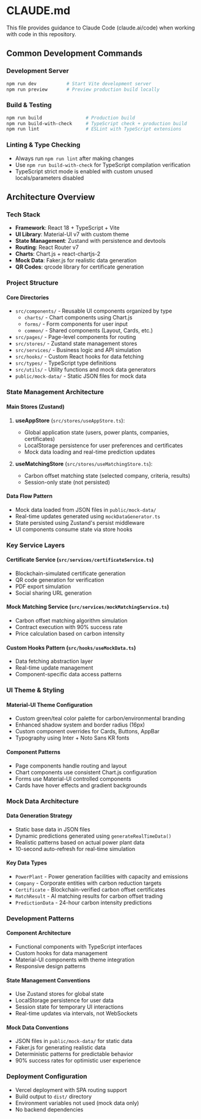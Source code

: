 # CLAUDE.md

This file provides guidance to Claude Code (claude.ai/code) when working with code in this repository.

## Common Development Commands

### Development Server
```bash
npm run dev           # Start Vite development server
npm run preview       # Preview production build locally
```

### Build & Testing
```bash
npm run build                # Production build
npm run build-with-check     # TypeScript check + production build
npm run lint                 # ESLint with TypeScript extensions
```

### Linting & Type Checking
- Always run `npm run lint` after making changes
- Use `npm run build-with-check` for TypeScript compilation verification
- TypeScript strict mode is enabled with custom unused locals/parameters disabled

## Architecture Overview

### Tech Stack
- **Framework**: React 18 + TypeScript + Vite
- **UI Library**: Material-UI v7 with custom theme
- **State Management**: Zustand with persistence and devtools
- **Routing**: React Router v7
- **Charts**: Chart.js + react-chartjs-2
- **Mock Data**: Faker.js for realistic data generation
- **QR Codes**: qrcode library for certificate generation

### Project Structure

#### Core Directories
- `src/components/` - Reusable UI components organized by type
  - `charts/` - Chart components using Chart.js
  - `forms/` - Form components for user input
  - `common/` - Shared components (Layout, Cards, etc.)
- `src/pages/` - Page-level components for routing
- `src/stores/` - Zustand state management stores
- `src/services/` - Business logic and API simulation
- `src/hooks/` - Custom React hooks for data fetching
- `src/types/` - TypeScript type definitions
- `src/utils/` - Utility functions and mock data generators
- `public/mock-data/` - Static JSON files for mock data

### State Management Architecture

#### Main Stores (Zustand)
1. **useAppStore** (`src/stores/useAppStore.ts`):
   - Global application state (users, power plants, companies, certificates)
   - LocalStorage persistence for user preferences and certificates
   - Mock data loading and real-time prediction updates

2. **useMatchingStore** (`src/stores/useMatchingStore.ts`):
   - Carbon offset matching state (selected company, criteria, results)
   - Session-only state (not persisted)

#### Data Flow Pattern
- Mock data loaded from JSON files in `public/mock-data/`
- Real-time updates generated using `mockDataGenerator.ts`
- State persisted using Zustand's persist middleware
- UI components consume state via store hooks

### Key Service Layers

#### Certificate Service (`src/services/certificateService.ts`)
- Blockchain-simulated certificate generation
- QR code generation for verification
- PDF export simulation
- Social sharing URL generation

#### Mock Matching Service (`src/services/mockMatchingService.ts`)
- Carbon offset matching algorithm simulation
- Contract execution with 90% success rate
- Price calculation based on carbon intensity

#### Custom Hooks Pattern (`src/hooks/useMockData.ts`)
- Data fetching abstraction layer
- Real-time update management
- Component-specific data access patterns

### UI Theme & Styling

#### Material-UI Theme Configuration
- Custom green/teal color palette for carbon/environmental branding
- Enhanced shadow system and border radius (16px)
- Custom component overrides for Cards, Buttons, AppBar
- Typography using Inter + Noto Sans KR fonts

#### Component Patterns
- Page components handle routing and layout
- Chart components use consistent Chart.js configuration
- Forms use Material-UI controlled components
- Cards have hover effects and gradient backgrounds

### Mock Data Architecture

#### Data Generation Strategy
- Static base data in JSON files
- Dynamic predictions generated using `generateRealTimeData()`
- Realistic patterns based on actual power plant data
- 10-second auto-refresh for real-time simulation

#### Key Data Types
- `PowerPlant` - Power generation facilities with capacity and emissions
- `Company` - Corporate entities with carbon reduction targets
- `Certificate` - Blockchain-verified carbon offset certificates
- `MatchResult` - AI matching results for carbon offset trading
- `PredictionData` - 24-hour carbon intensity predictions

### Development Patterns

#### Component Architecture
- Functional components with TypeScript interfaces
- Custom hooks for data management
- Material-UI components with theme integration
- Responsive design patterns

#### State Management Conventions
- Use Zustand stores for global state
- LocalStorage persistence for user data
- Session state for temporary UI interactions
- Real-time updates via intervals, not WebSockets

#### Mock Data Conventions
- JSON files in `public/mock-data/` for static data
- Faker.js for generating realistic data
- Deterministic patterns for predictable behavior
- 90% success rates for optimistic user experience

### Deployment Configuration
- Vercel deployment with SPA routing support
- Build output to `dist/` directory
- Environment variables not used (mock data only)
- No backend dependencies